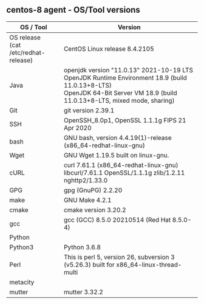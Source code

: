 ## centos-8 agent - OS/Tool versions

| OS / Tool | Version |
| -----------------|---------|
| OS release <br> (cat /etc/redhat-release) | CentOS Linux release 8.4.2105 |
| Java | openjdk version "11.0.13" 2021-10-19 LTS<br>OpenJDK Runtime Environment 18.9 (build 11.0.13+8-LTS)<br>OpenJDK 64-Bit Server VM 18.9 (build 11.0.13+8-LTS, mixed mode, sharing) |
| Git | git version 2.39.1 |
| SSH | OpenSSH_8.0p1, OpenSSL 1.1.1g FIPS  21 Apr 2020 |
| bash | GNU bash, version 4.4.19(1)-release (x86_64-redhat-linux-gnu) |
| Wget | GNU Wget 1.19.5 built on linux-gnu. |
| cURL | curl 7.61.1 (x86_64-redhat-linux-gnu) libcurl/7.61.1 OpenSSL/1.1.1g zlib/1.2.11 nghttp2/1.33.0 |
| GPG | gpg (GnuPG) 2.2.20 |
| make | GNU Make 4.2.1 |
| cmake | cmake version 3.20.2 |
| gcc | gcc (GCC) 8.5.0 20210514 (Red Hat 8.5.0-4) |
| Python | |
| Python3 | Python 3.6.8 |
| Perl | This is perl 5, version 26, subversion 3 (v5.26.3) built for x86_64-linux-thread-multi |
| metacity |  |
| mutter | mutter 3.32.2 |